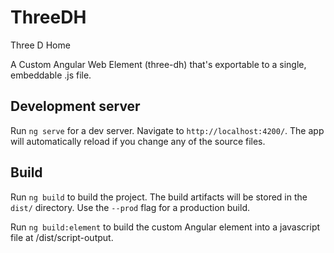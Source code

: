 # ThreeDH

Three D Home

A Custom Angular Web Element (three-dh) that's exportable to a single, embeddable .js file.

## Development server

Run `ng serve` for a dev server. Navigate to `http://localhost:4200/`. The app will automatically reload if you change any of the source files.

## Build

Run `ng build` to build the project. The build artifacts will be stored in the `dist/` directory. Use the `--prod` flag for a production build.

Run `ng build:element` to build the custom Angular element into a javascript file at /dist/script-output.

